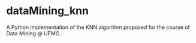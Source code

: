 dataMining_knn
==============

A Python implementation of the KNN algorithm proposed for the course of Data Mining @ UFMG.